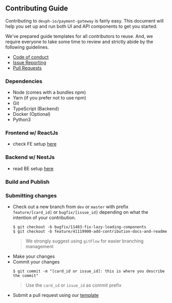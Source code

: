 ## Contributing Guide

Contributing to `devph-io/payment-gateway` is fairly easy. This document will help you set up and run both UI and API components to get you started.

We've prepared guide templates for all contributors to reuse. And, we require everyone to take some time to review and strictly abide by the following guidelines.

- [Code of conduct](CODE_OF_CONDUCT.md)
- [Issue Reporting](ISSUE_REPORTING.md)
- [Pull Requests](PULL_REQUEST.md)

### Dependencies

- Node (comes with a bundles npm)
- Yarn (if you prefer not to use npm)
- Git
- TypeScript (Backend)
- Docker (Optional)
- Python3

### Frontend w/ ReactJs

- check FE setup [here](./frontend/client/README.md)

### Backend w/ NestJs

- read BE setup [here](./api/README.md)

### Build and Publish

### Submitting changes

- Check out a new branch from `dev` or `master` with prefix `feature/[card_id]` or `bugfix/[issue_id]` depending on what the intention of your contribution.
    ````
    $ git checkout -b bugfix/11483-fix-lazy-loading-components
    $ git checkout -b feature/41119900-add-contribution-docs-and-readme
    ````
    > We strongly suggest using `gitFlow` for easier branching management
- Make your changes
- Commit your changes
    ```
    $ git commit -m "[card_id or issue_id]: this is where you describe the commit"
    ```
    > Use the `card_id` or `issue_id` as commit prefix
- Submit a pull request using our [template](PULL_REQUEST.md)